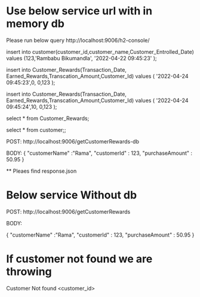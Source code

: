 # Use below service url with in memory db


Please run below query http://localhost:9006/h2-console/

insert into customer(customer_id,customer_name,Customer_Entrolled_Date) values (123,'Rambabu Bikumandla', '2022-04-22 09:45:23' );

insert into Customer_Rewards(Transaction_Date, Earned_Rewards,Transcation_Amount,Customer_Id) values ( '2022-04-24 09:45:23',0, 0,123 );

insert into Customer_Rewards(Transaction_Date, Earned_Rewards,Transcation_Amount,Customer_Id) values ( '2022-04-24 09:45:24',10, 0,123 );



select * from Customer_Rewards;

select * from customer;;


POST: http://localhost:9006/getCustomerRewards-db

BODY:
{
    "customerName" :"Rama",
    "customerId" : 123,
    "purchaseAmount" : 50.95
}

** Pleaes find response.json 


# Below service Without db
 
POST: http://localhost:9006/getCustomerRewards

BODY:

{
    "customerName" :"Rama",
    "customerId" : 123,
    "purchaseAmount" : 50.95
}

# If customer not found we are throwing
Customer Not found <customer_id>
